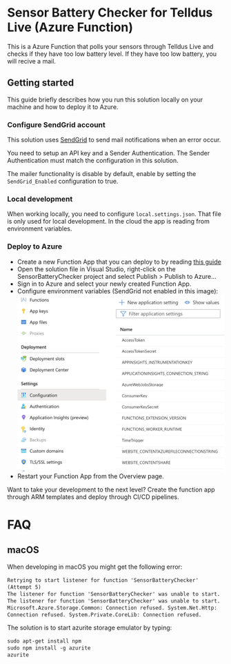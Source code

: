 # Sensor Battery Checker for Telldus Live (Azure Function)

This is a Azure Function that polls your sensors through Telldus Live and checks if they have too low battery level.
If they have too low battery, you will recive a mail.

## Getting started

This guide briefly describes how you run this solution locally on your machine and how to deploy it to Azure.

### Configure SendGrid account

This solution uses [SendGrid](https://app.sendgrid.com) to send mail notifications when an error occur.

You need to setup an API key and a Sender Authentication. The Sender Authentication must match the configuration in this solution.

The mailer functionality is disable by default, enable by setting the `SendGrid_Enabled` configuration to true.

### Local development

When working locally, you need to configure `local.settings.json`. That file is only used for local development. In the cloud the app is reading from environment variables.

### Deploy to Azure

- Create a new Function App that you can deploy to by reading [this guide](https://docs.microsoft.com/en-us/azure/azure-functions/functions-create-your-first-function-visual-studio)
- Open the solution file in Visual Studio, right-click on the SensorBatteryChecker project and select Publish > Publish to Azure...
- Sign in to Azure and select your newly created Function App.
- Configure environment variables (SendGrid not enabled in this image):
  ![Configuration](Docs/cloud-config.png)
- Restart your Function App from the Overview page.

Want to take your development to the next level? Create the function app through ARM templates and deploy through CI/CD pipelines.
# FAQ

## macOS
When developing in macOS you might get the following error:

```console
Retrying to start listener for function 'SensorBatteryChecker' (Attempt 5)
The listener for function 'SensorBatteryChecker' was unable to start.
The listener for function 'SensorBatteryChecker' was unable to start. Microsoft.Azure.Storage.Common: Connection refused. System.Net.Http: Connection refused. System.Private.CoreLib: Connection refused.
```

The solution is to start azurite storage emulator by typing:

```shell
sudo apt-get install npm
sudo npm install -g azurite
azurite
```
